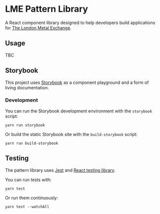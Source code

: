 # LME Pattern Library

A React component library designed to help developers build applications for [The London Metal Exchange](https://www.lme.com/).

## Usage

TBC

## Storybook

This project uses [Storybook](https://storybook.js.org/) as a component playground and a form of living documentation.

### Development

You can run the Storybook development environment with the `storybook` script:

```
yarn run storybook
```

Or build the static Storybook site with the `build-storybook` script:

```
yarn run build-storybook
```

## Testing

The pattern library uses [Jest](https://jestjs.io) and [React testing library](https://github.com/testing-library/react-testing-library).

You can run tests with:

```
yarn test
```

Or run them continuously:

```
yarn test --watchAll
```

